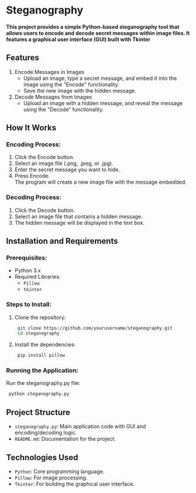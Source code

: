# Steganography
#### This project provides a simple Python-based steganography tool that allows users to encode and decode secret messages within image files. It features a graphical user interface (GUI) built with Tkinter


## Features
1. Encode Messages in Images
   * Upload an image, type a secret message, and embed it into the image using the "Encode" functionality.
   * Save the new image with the hidden message.
2. Decode Messages from Images
   * Upload an image with a hidden message, and reveal the message using the "Decode" functionality.


## How It Works
### Encoding Process:
  1. Click the Encode button.
  2. Select an image file (.png, .jpeg, or .jpg).
  3. Enter the secret message you want to hide.
  4. Press Encode.  
    The program will create a new image file with the message embedded.

### Decoding Process:
  1. Click the Decode button.
  2. Select an image file that contains a hidden message.
  3. The hidden message will be displayed in the text box.

## Installation and Requirements
### Prerequisites:
* Python 3.x
* Required Libraries:
    * `Pillow`
    * `tkinter`
 
### Steps to Install:
1. Clone the repository:
   ```bash
    git clone https://github.com/yourusername/steganography.git
    cd steganography
   ```
2. Install the dependencies:
   ```bash
    pip install pillow
   ```
### Running the Application:
Run the steganography.py file:
   ```bash
    python steganography.py
   ```


## Project Structure
* `steganography.py`: Main application code with GUI and encoding/decoding logic.
* `README.md`: Documentation for the project.


## Technologies Used
* `Python`: Core programming language.
* `Pillow`: For image processing.
* `Tkinter`: For building the graphical user interface.
